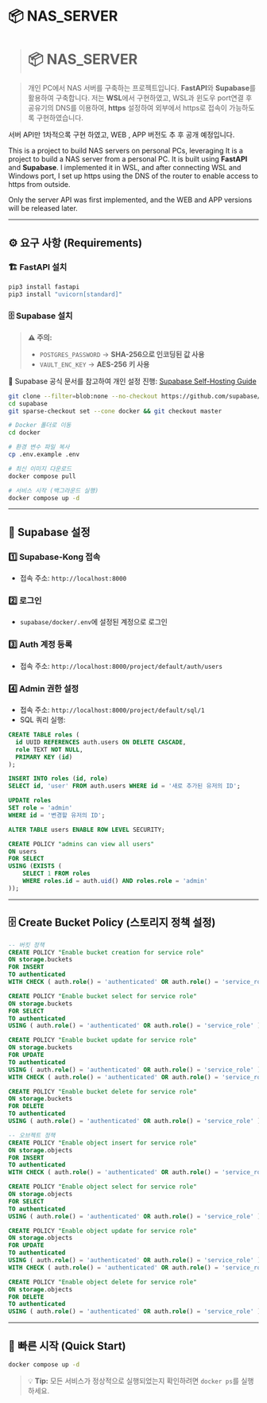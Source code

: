 # 📦 NAS_SERVER

> # 📦 NAS_SERVER

> 개인 PC에서 NAS 서버를 구축하는 프로젝트입니다. **FastAPI**와 **Supabase**를 활용하여 구축합니다. 저는 **WSL**에서 구현하였고, WSL과 윈도우 port연결 후 공유기의 DNS를 이용하여, **https** 설정하여 외부에서 https로 접속이 가능하도록 구현하였습니다.

서버 API만 1차적으록 구현 하였고, WEB , APP 버전도 추 후 공개 예정입니다.

This is a project to build NAS servers on personal PCs, leveraging 
It is a project to build a NAS server from a personal PC. It is built using **FastAPI** and **Supabase**. I implemented it in WSL, and after connecting WSL and Windows port, I set up https using the DNS of the router to enable access to https from outside.

Only the server API was first implemented, and the WEB and APP versions will be released later.

---

## ⚙️ 요구 사항 (Requirements)

### 🏗 FastAPI 설치
```bash
pip3 install fastapi
pip3 install "uvicorn[standard]"
```

### 🗄 Supabase 설치

> **⚠️ 주의:**
> - `POSTGRES_PASSWORD` → **SHA-256으로 인코딩된 값 사용**
> - `VAULT_ENC_KEY` → **AES-256 키 사용**

📌 Supabase 공식 문서를 참고하여 개인 설정 진행: [Supabase Self-Hosting Guide](https://supabase.com/docs/guides/self-hosting/docker)

```bash
git clone --filter=blob:none --no-checkout https://github.com/supabase/supabase
cd supabase
git sparse-checkout set --cone docker && git checkout master

# Docker 폴더로 이동
cd docker

# 환경 변수 파일 복사
cp .env.example .env

# 최신 이미지 다운로드
docker compose pull

# 서비스 시작 (백그라운드 실행)
docker compose up -d
```

---

## 🔑 Supabase 설정

### 1️⃣ **Supabase-Kong 접속**
- 접속 주소: `http://localhost:8000`

### 2️⃣ **로그인**
- `supabase/docker/.env`에 설정된 계정으로 로그인

### 3️⃣ **Auth 계정 등록**
- 접속 주소: `http://localhost:8000/project/default/auth/users`

### 4️⃣ **Admin 권한 설정**
- 접속 주소: `http://localhost:8000/project/default/sql/1`
- SQL 쿼리 실행:

```sql
CREATE TABLE roles (
  id UUID REFERENCES auth.users ON DELETE CASCADE,
  role TEXT NOT NULL,
  PRIMARY KEY (id)
);

INSERT INTO roles (id, role)
SELECT id, 'user' FROM auth.users WHERE id = '새로 추가된 유저의 ID';

UPDATE roles
SET role = 'admin'
WHERE id = '변경할 유저의 ID';

ALTER TABLE users ENABLE ROW LEVEL SECURITY;

CREATE POLICY "admins can view all users"
ON users
FOR SELECT
USING (EXISTS (
    SELECT 1 FROM roles
    WHERE roles.id = auth.uid() AND roles.role = 'admin'
));
```

---

## 🗄 Create Bucket Policy (스토리지 정책 설정)

```sql
-- 버킷 정책
CREATE POLICY "Enable bucket creation for service role"
ON storage.buckets
FOR INSERT
TO authenticated
WITH CHECK ( auth.role() = 'authenticated' OR auth.role() = 'service_role' );

CREATE POLICY "Enable bucket select for service role"
ON storage.buckets
FOR SELECT
TO authenticated
USING ( auth.role() = 'authenticated' OR auth.role() = 'service_role' );

CREATE POLICY "Enable bucket update for service role"
ON storage.buckets
FOR UPDATE
TO authenticated
USING ( auth.role() = 'authenticated' OR auth.role() = 'service_role' )
WITH CHECK ( auth.role() = 'authenticated' OR auth.role() = 'service_role' );

CREATE POLICY "Enable bucket delete for service role"
ON storage.buckets
FOR DELETE
TO authenticated
USING ( auth.role() = 'authenticated' OR auth.role() = 'service_role' );

-- 오브젝트 정책
CREATE POLICY "Enable object insert for service role"
ON storage.objects
FOR INSERT
TO authenticated
WITH CHECK ( auth.role() = 'authenticated' OR auth.role() = 'service_role' );

CREATE POLICY "Enable object select for service role"
ON storage.objects
FOR SELECT
TO authenticated
USING ( auth.role() = 'authenticated' OR auth.role() = 'service_role' );

CREATE POLICY "Enable object update for service role"
ON storage.objects
FOR UPDATE
TO authenticated
USING ( auth.role() = 'authenticated' OR auth.role() = 'service_role' )
WITH CHECK ( auth.role() = 'authenticated' OR auth.role() = 'service_role' );

CREATE POLICY "Enable object delete for service role"
ON storage.objects
FOR DELETE
TO authenticated
USING ( auth.role() = 'authenticated' OR auth.role() = 'service_role' );
```

---

## 🚀 빠른 시작 (Quick Start)

```bash
docker compose up -d
```

> 💡 **Tip:** 모든 서비스가 정상적으로 실행되었는지 확인하려면 `docker ps`를 실행하세요.

